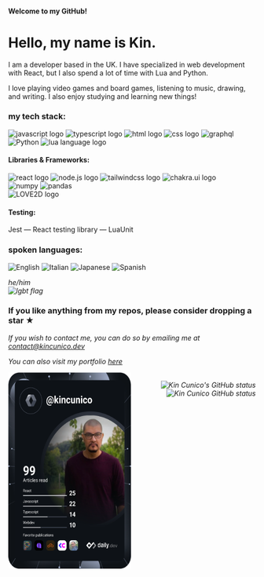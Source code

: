 #### Welcome to my GitHub!

# Hello, my name is Kin. 
<p>I am a developer based in the UK. I have specialized in web development with React, but I also spend a lot of time with Lua and Python. </p>
<p>I love playing video games and board games, listening to music, drawing, and writing. I also enjoy studying and learning new things! </p>

### my tech stack:
<img src="https://github.com/kin-cunico/kin-cunico/assets/124842064/b9681761-cf52-4f8a-bc60-40658aa0e0ba" alt="javascript logo" width="50" height="50"/>
<img src="https://github.com/kin-cunico/kin-cunico/assets/124842064/852a3a92-e1b5-4f45-b270-8a392aa72e4e" alt="typescript logo" width="50" height="50"/> 
<img src="https://github.com/kin-cunico/kin-cunico/assets/124842064/1bbbbf33-d2ae-43c8-b679-7669e9f621b1" width="50" height="50" alt="html logo"/> 
<img src="https://github.com/kin-cunico/kin-cunico/assets/124842064/e4eed330-9660-4d92-a043-e3b6168312b9" width="50" height="50" alt="css logo"/> 
<img src="https://img.icons8.com/fluency/48/graphql.png" alt="graphql" width="50" height="50" />
<img src="https://img.icons8.com/color/48/python--v1.png" width="50" height="50" alt="Python"/>
<img src="https://github.com/kin-cunico/kin-cunico/assets/124842064/1153ceef-6895-41e8-abf8-ffb07c2a834d" alt="lua language logo" width="50" height="50" />

#### Libraries & Frameworks:
<div><img src="https://github.com/kin-cunico/kin-cunico/assets/124842064/9bdaba7a-7353-4e3e-b76e-8bc899ddf472" width="50" height="50" alt="react logo"/>
<img src="https://github.com/kin-cunico/kin-cunico/assets/124842064/beea70f8-3d47-458d-b079-5113d1e6c9f3" width="50" height="50" alt="node.js logo"/>
<img src="https://github.com/kin-cunico/kin-cunico/assets/124842064/0d16f862-01e4-40bd-a8a3-6fc67058f13c" width="50" height="50" alt="tailwindcss logo"/>
<img src="https://github.com/kin-cunico/kin-cunico/assets/124842064/e54e6a7a-bd13-49ed-9791-dc5e936eb619" width="50" height="50" alt="chakra.ui logo"/>
 <br/>
<img src="https://img.icons8.com/color/48/numpy.png" width="50" height="50" alt="numpy"/>
<img width="50" height="50" src="https://img.icons8.com/color/48/pandas.png" alt="pandas"/> <br/>
<img src="https://love2d.org/w/images/1/11/love-game-0.10.png" width="50" height="50" alt="LOVE2D logo"/>
</div>

#### Testing:
Jest — React testing library — LuaUnit

### spoken languages:
<div>
	<img src="https://github.com/kin-cunico/kin-cunico/assets/124842064/f16dc235-9f47-4bb9-8d32-b52a53862ddf" alt="English" width="50" height="50" /> 
	<img src="https://github.com/kin-cunico/kin-cunico/assets/124842064/c6dd6ab7-0722-4743-8077-8f63b507f167" alt="Italian" width="50" height="50" />
	<img src="https://github.com/kin-cunico/kin-cunico/assets/124842064/cfaa7325-46e0-49b3-bf9f-3cc34627b2e7" alt="Japanese" width="50" height="50" />
	<img src="https://img.icons8.com/clouds/100/spain.png" alt="Spanish" width="50" height="50"/>
</div>


<i>he/him </br>
<img src="https://github.com/kin-cunico/kin-cunico/assets/124842064/b0fbf5e0-06e8-41a1-9aa8-83d40576eb8d" alt="lgbt flag" width="50" height="50"/></i>

### If you like anything from my repos, please consider dropping a star ★

<i>If you wish to contact me, you can do so by emailing me at contact@kincunico.dev <i>
<p>You can also visit my portfolio <a href="https://kincunico.dev" target="_blank">here</a></p>

<div>
	<a href="https://app.daily.dev/kincunico">
		<img
			src="https://github.com/kin-cunico/kin-cunico/blob/main/devcard.svg"
			alt="Kin Cunico's Dev Card"
			height="400"
			width="250"
			align="left"
		/>
	</a>
	<br />
	<a href="https://github.com/kin-cunico/github-readme-stats">
		<img
			src="https://github-readme-stats-sigma-five.vercel.app/api?username=kin-cunico&count_private=true&show_icons=true&theme=cobalt&bg_color=#eb343a"
			alt="Kin Cunico's GitHub status"
			align="right"
		/>
	</a>
	<a href="https://github.com/kin-cunico/github-readme-stats">
		<img
			src="https://github-readme-stats-sigma-five.vercel.app/api/top-langs/?username=kin-cunico&layout=compact&langs_count=7"
			alt="Kin Cunico GitHub status"
			align="right"
		/>
	</a>
	<br />
</div>
